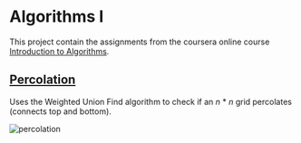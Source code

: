 # Algorithms I 
This project contain the assignments from the coursera online course [Introduction to Algorithms](https://www.coursera.org/learn/algorithms-part1).

## [Percolation](https://github.com/matrodrigues123/algorithms-I/tree/main/percolation)
Uses the Weighted Union Find algorithm to check if an _n_ \* _n_ grid percolates (connects top and bottom). <br/>

![percolation](https://user-images.githubusercontent.com/63891336/150638773-2301e015-3b80-4798-988c-d308c2f94e5c.png)


